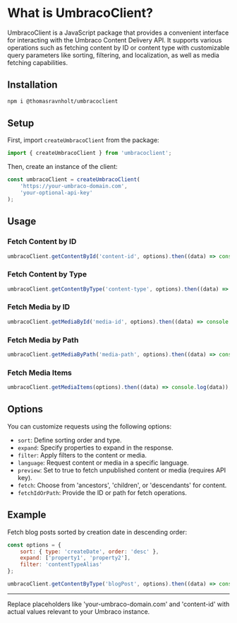# What is UmbracoClient?

UmbracoClient is a JavaScript package that provides a convenient interface for interacting with the Umbraco Content Delivery API. It supports various operations such as fetching content by ID or content type with customizable query parameters like sorting, filtering, and localization, as well as media fetching capabilities.

## Installation

```bash
npm i @thomasravnholt/umbracoclient
```

## Setup

First, import `createUmbracoClient` from the package:

```javascript
import { createUmbracoClient } from 'umbracoclient';
```

Then, create an instance of the client:

```javascript
const umbracoClient = createUmbracoClient(
	'https://your-umbraco-domain.com',
	'your-optional-api-key'
);
```

## Usage

### Fetch Content by ID

```javascript
umbracoClient.getContentById('content-id', options).then((data) => console.log(data));
```

### Fetch Content by Type

```javascript
umbracoClient.getContentByType('content-type', options).then((data) => console.log(data));
```

### Fetch Media by ID

```javascript
umbracoClient.getMediaById('media-id', options).then((data) => console.log(data));
```

### Fetch Media by Path

```javascript
umbracoClient.getMediaByPath('media-path', options).then((data) => console.log(data));
```

### Fetch Media Items

```javascript
umbracoClient.getMediaItems(options).then((data) => console.log(data));
```

## Options

You can customize requests using the following options:

- `sort`: Define sorting order and type.
- `expand`: Specify properties to expand in the response.
- `filter`: Apply filters to the content or media.
- `language`: Request content or media in a specific language.
- `preview`: Set to true to fetch unpublished content or media (requires API key).
- `fetch`: Choose from 'ancestors', 'children', or 'descendants' for content.
- `fetchIdOrPath`: Provide the ID or path for fetch operations.

## Example

Fetch blog posts sorted by creation date in descending order:

```javascript
const options = {
	sort: { type: 'createDate', order: 'desc' },
	expand: ['property1', 'property2'],
	filter: 'contentTypeAlias'
};

umbracoClient.getContentByType('blogPost', options).then((data) => console.log(data));
```

---

Replace placeholders like 'your-umbraco-domain.com' and 'content-id' with actual values relevant to your Umbraco instance.
